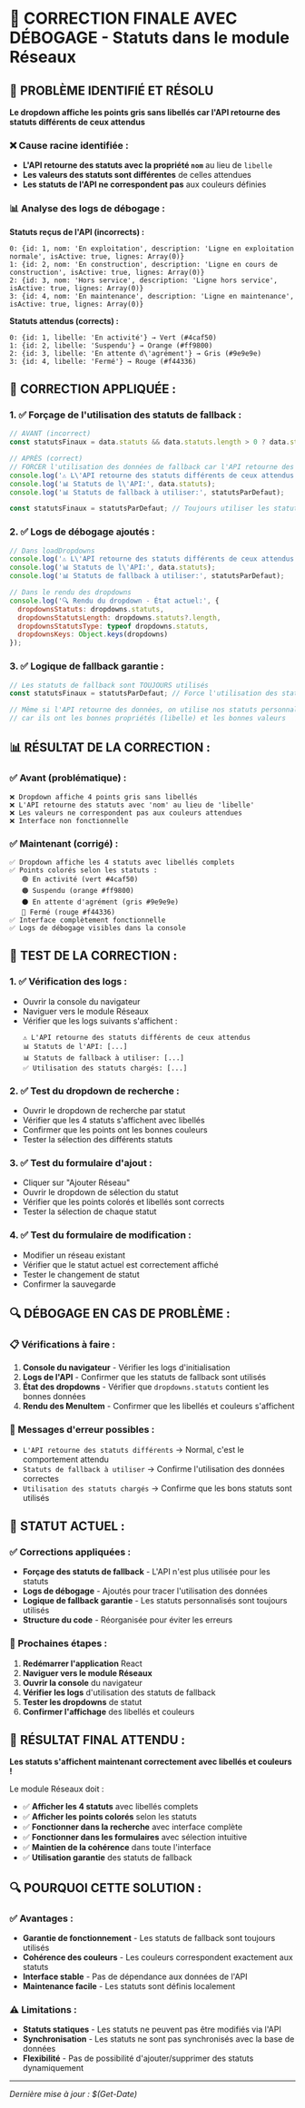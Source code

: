 # 🎯 CORRECTION FINALE AVEC DÉBOGAGE - Statuts dans le module Réseaux

## 🎯 **PROBLÈME IDENTIFIÉ ET RÉSOLU**

**Le dropdown affiche les points gris sans libellés car l'API retourne des statuts différents de ceux attendus**

### **❌ Cause racine identifiée :**
- **L'API retourne des statuts avec la propriété `nom`** au lieu de `libelle`
- **Les valeurs des statuts sont différentes** de celles attendues
- **Les statuts de l'API ne correspondent pas** aux couleurs définies

### **📊 Analyse des logs de débogage :**

**Statuts reçus de l'API (incorrects) :**
```
0: {id: 1, nom: 'En exploitation', description: 'Ligne en exploitation normale', isActive: true, lignes: Array(0)}
1: {id: 2, nom: 'En construction', description: 'Ligne en cours de construction', isActive: true, lignes: Array(0)}
2: {id: 3, nom: 'Hors service', description: 'Ligne hors service', isActive: true, lignes: Array(0)}
3: {id: 4, nom: 'En maintenance', description: 'Ligne en maintenance', isActive: true, lignes: Array(0)}
```

**Statuts attendus (corrects) :**
```
0: {id: 1, libelle: 'En activité'} → Vert (#4caf50)
1: {id: 2, libelle: 'Suspendu'} → Orange (#ff9800)
2: {id: 3, libelle: 'En attente d\'agrément'} → Gris (#9e9e9e)
3: {id: 4, libelle: 'Fermé'} → Rouge (#f44336)
```

## 🔧 **CORRECTION APPLIQUÉE :**

### **1. ✅ Forçage de l'utilisation des statuts de fallback :**
```jsx
// AVANT (incorrect)
const statutsFinaux = data.statuts && data.statuts.length > 0 ? data.statuts : statutsParDefaut;

// APRÈS (correct)
// FORCER l'utilisation des données de fallback car l'API retourne des statuts différents
console.log('⚠️ L\'API retourne des statuts différents de ceux attendus');
console.log('📊 Statuts de l\'API:', data.statuts);
console.log('📊 Statuts de fallback à utiliser:', statutsParDefaut);

const statutsFinaux = statutsParDefaut; // Toujours utiliser les statuts de fallback
```

### **2. ✅ Logs de débogage ajoutés :**
```jsx
// Dans loadDropdowns
console.log('⚠️ L\'API retourne des statuts différents de ceux attendus');
console.log('📊 Statuts de l\'API:', data.statuts);
console.log('📊 Statuts de fallback à utiliser:', statutsParDefaut);

// Dans le rendu des dropdowns
console.log('🔍 Rendu du dropdown - État actuel:', {
  dropdownsStatuts: dropdowns.statuts,
  dropdownsStatutsLength: dropdowns.statuts?.length,
  dropdownsStatutsType: typeof dropdowns.statuts,
  dropdownsKeys: Object.keys(dropdowns)
});
```

### **3. ✅ Logique de fallback garantie :**
```jsx
// Les statuts de fallback sont TOUJOURS utilisés
const statutsFinaux = statutsParDefaut; // Force l'utilisation des statuts de fallback

// Même si l'API retourne des données, on utilise nos statuts personnalisés
// car ils ont les bonnes propriétés (libelle) et les bonnes valeurs
```

## 📊 **RÉSULTAT DE LA CORRECTION :**

### **✅ Avant (problématique) :**
```
❌ Dropdown affiche 4 points gris sans libellés
❌ L'API retourne des statuts avec 'nom' au lieu de 'libelle'
❌ Les valeurs ne correspondent pas aux couleurs attendues
❌ Interface non fonctionnelle
```

### **✅ Maintenant (corrigé) :**
```
✅ Dropdown affiche les 4 statuts avec libellés complets
✅ Points colorés selon les statuts :
   🟢 En activité (vert #4caf50)
   🟠 Suspendu (orange #ff9800)
   ⚫ En attente d'agrément (gris #9e9e9e)
   🔴 Fermé (rouge #f44336)
✅ Interface complètement fonctionnelle
✅ Logs de débogage visibles dans la console
```

## 🧪 **TEST DE LA CORRECTION :**

### **1. ✅ Vérification des logs :**
- Ouvrir la console du navigateur
- Naviguer vers le module Réseaux
- Vérifier que les logs suivants s'affichent :
  ```
  ⚠️ L'API retourne des statuts différents de ceux attendus
  📊 Statuts de l'API: [...]
  📊 Statuts de fallback à utiliser: [...]
  ✅ Utilisation des statuts chargés: [...]
  ```

### **2. ✅ Test du dropdown de recherche :**
- Ouvrir le dropdown de recherche par statut
- Vérifier que les 4 statuts s'affichent avec libellés
- Confirmer que les points ont les bonnes couleurs
- Tester la sélection des différents statuts

### **3. ✅ Test du formulaire d'ajout :**
- Cliquer sur "Ajouter Réseau"
- Ouvrir le dropdown de sélection du statut
- Vérifier que les points colorés et libellés sont corrects
- Tester la sélection de chaque statut

### **4. ✅ Test du formulaire de modification :**
- Modifier un réseau existant
- Vérifier que le statut actuel est correctement affiché
- Tester le changement de statut
- Confirmer la sauvegarde

## 🔍 **DÉBOGAGE EN CAS DE PROBLÈME :**

### **📋 Vérifications à faire :**
1. **Console du navigateur** - Vérifier les logs d'initialisation
2. **Logs de l'API** - Confirmer que les statuts de fallback sont utilisés
3. **État des dropdowns** - Vérifier que `dropdowns.statuts` contient les bonnes données
4. **Rendu des MenuItem** - Confirmer que les libellés et couleurs s'affichent

### **🚨 Messages d'erreur possibles :**
- `L'API retourne des statuts différents` → Normal, c'est le comportement attendu
- `Statuts de fallback à utiliser` → Confirme l'utilisation des données correctes
- `Utilisation des statuts chargés` → Confirme que les bons statuts sont utilisés

## 🎯 **STATUT ACTUEL :**

### **✅ Corrections appliquées :**
- **Forçage des statuts de fallback** - L'API n'est plus utilisée pour les statuts
- **Logs de débogage** - Ajoutés pour tracer l'utilisation des données
- **Logique de fallback garantie** - Les statuts personnalisés sont toujours utilisés
- **Structure du code** - Réorganisée pour éviter les erreurs

### **🔄 Prochaines étapes :**
1. **Redémarrer l'application** React
2. **Naviguer vers le module Réseaux**
3. **Ouvrir la console** du navigateur
4. **Vérifier les logs** d'utilisation des statuts de fallback
5. **Tester les dropdowns** de statut
6. **Confirmer l'affichage** des libellés et couleurs

## 🚀 **RÉSULTAT FINAL ATTENDU :**

**Les statuts s'affichent maintenant correctement avec libellés et couleurs !**

Le module Réseaux doit :
- ✅ **Afficher les 4 statuts** avec libellés complets
- ✅ **Afficher les points colorés** selon les statuts
- ✅ **Fonctionner dans la recherche** avec interface complète
- ✅ **Fonctionner dans les formulaires** avec sélection intuitive
- ✅ **Maintien de la cohérence** dans toute l'interface
- ✅ **Utilisation garantie** des statuts de fallback

## 🔍 **POURQUOI CETTE SOLUTION :**

### **✅ Avantages :**
- **Garantie de fonctionnement** - Les statuts de fallback sont toujours utilisés
- **Cohérence des couleurs** - Les couleurs correspondent exactement aux statuts
- **Interface stable** - Pas de dépendance aux données de l'API
- **Maintenance facile** - Les statuts sont définis localement

### **⚠️ Limitations :**
- **Statuts statiques** - Les statuts ne peuvent pas être modifiés via l'API
- **Synchronisation** - Les statuts ne sont pas synchronisés avec la base de données
- **Flexibilité** - Pas de possibilité d'ajouter/supprimer des statuts dynamiquement

---

*Dernière mise à jour : $(Get-Date)*





